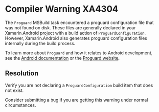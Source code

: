 # Compiler Warning XA4304

The `Proguard` MSBuild task encountered a proguard configuration file
that was not found on disk. These files are generally declared in your
Xamarin.Android project with a build action of
`ProguardConfiguration`. However, Xamarin.Android also generates
proguard configuration files internally during the build process.

To learn more about `Proguard` and how it relates to Android
development, see the [Android documentation][android] or the [Proguard
website][proguard].

## Resolution

Verify you are not declaring a `ProguardConfiguration` build item that
does not exist.

Consider submitting a [bug][bug] if you are getting this warning under
normal circumstances.

[android]: https://developer.android.com/studio/build/shrink-code
[proguard]: https://www.guardsquare.com/en/products/proguard/manual
[bug]: https://github.com/xamarin/xamarin-android/wiki/Submitting-Bugs,-Feature-Requests,-and-Pull-Requests
